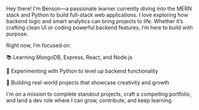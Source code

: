 Hey there! I'm Benson—a passionate learner currently diving into the MERN stack and Python to build full-stack web applications. I love exploring how backend logic and smart analytics can bring projects to life. Whether it’s crafting clean UI or coding powerful backend features, I’m here to build with purpose.

Right now, I’m focused on:

📚 Learning MongoDB, Express, React, and Node.js

🐍 Experimenting with Python to level up backend functionality

🚀 Building real-world projects that showcase creativity and growth

I'm on a mission to complete standout projects, craft a compelling portfolio, and land a dev role where I can grow, contribute, and keep learning.
